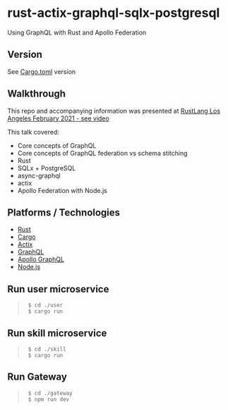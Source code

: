 # rust-actix-graphql-sqlx-postgresql
Using GraphQL with Rust and Apollo Federation

## Version
See [Cargo.toml](Cargo.toml) version

## Walkthrough
This repo and accompanying information was presented at [RustLang Los Angeles February 2021 - see video](https://youtu.be/hMIL12Mj7Pw)

This talk covered:
- Core concepts of GraphQL
- Core concepts of GraphQL federation vs schema stitching
- Rust
- SQLx + PostgreSQL
- async-graphql
- actix
- Apollo Federation with Node.js

## Platforms / Technologies
* [Rust](https://www.rust-lang.org/en-US/)
* [Cargo](https://doc.rust-lang.org/cargo/)
* [Actix](https://actix.rs/)
* [GraphQL](https://graphql.org/)
* [Apollo GraphQL](https://www.apollographql.com/)
* [Node.js](https://nodejs.org/en/)

## Run user microservice
>      $ cd ./user
>      $ cargo run

## Run skill microservice
>      $ cd ./skill
>      $ cargo run

## Run Gateway
>      $ cd ./gateway
>      $ npm run dev



